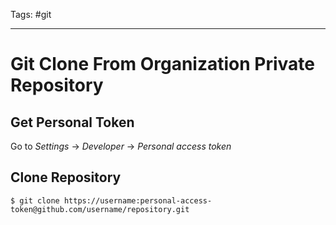 Tags: #git

---

# Git Clone From Organization Private Repository

## Get Personal Token

Go to *Settings* -> *Developer* -> *Personal access token*

## Clone Repository

```
$ git clone https://username:personal-access-token@github.com/username/repository.git
``` 